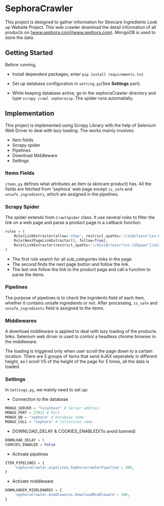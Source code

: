 # SephoraCrawler
This project is designed to gather information for Skincare Ingredients Look up Website Project. This web crawler download the detail information of all products on [www.sephora.com](www.sephora.com). MongoDB is used to store the data.
## Getting Started

Before running, 

+ Install dependent packages, enter `pip install requirements.txt`.


+ Set up database configuration in `setting.py`(See **Settings** part). 
+ While keeping database active, go to the sephoraCrawler directory and type `scrapy crawl sephoracsp`. The spider runs automatially. 

## Implementation

This project is implemented using Scrapy Library with the help of Selenium Web Driver to deal with lazy loading. The works mainly involves:
+ Item fields
+ Scrapy spider
+ Pipelines
+ Download Middleware
+ Settings
### Items Fields
`items.py` defines what attributes an item (a skincare product) has. All the fields are fetched from 'sephora' web page except `is_safe` and `unsafe_ingredients`, which are assigned in the pipelines. 
### Scrapy Spider

The spider extends from `CrawlSpider` class. It use several rules to filter the link on a web page and parse a product page in a callback function. 

```python
rules = (
    Rule(LinkExtractor(allow='shop', restrict_xpaths='//a[@class="css-6w3omd"]')),
    Rule(NextPageLinkExtractor(), follow=True),
    Rule(LinkExtractor(restrict_xpaths='//div[@class="css-115paux"]/a[@class="css-1tguw7u"]'), callback='parse_item_page')
)
```

+ The first rule search for all sub_categories links in the page.
+ The second finds the next page button and follow the link.
+ The last one follow the link to the product page and call a function to parse the items.

### Pipelines
The purpose of pipelines is to check the ingridents field of each item, whether it contains unsafe ingredients or not. After processing, `is_safe` and `unsafe_ingredients` field is assigned to the items.

### Middlewares

A download middleware is applied to deal with lazy loading of the products links. Selenium web driver is used to control a headless chrome browser in the middleware.

The loading is triggered only when user scroll the page down to a certain location. There are 5 groups of items that send AJAX seperately in different height, so I scroll 1/5 of the height of the page for 5 times, all the data is loaded.

### Settings
In `Settings.py`, we mainly need to set up:
+ Connection to the database
```python
MONGO_SERVER = "localhost" # Server address
MONGO_PORT = 27017 # Port
MONGO_DB = "sephora" # Database name
MONGO_COLL = "sephora" # Collection name
```
+ DOWNLOAD_DELAY & COOKIES_ENABLED(To avoid banned)
```python
DOWNLOAD_DELAY = 5
COOKIES_ENABLED = False
```

+ Activate pipelines
```python
ITEM_PIPELINES = {
    'sephoraCrawler.pipelines.SephoracrawlerPipeline': 300,
}
```
+ Activate middleware

```python
DOWNLOADER_MIDDLEWARES = {
    'sephoraCrawler.middlewares.DownloadMiddleware': 100,
}
```
